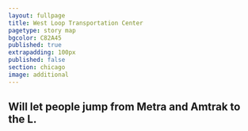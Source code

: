 ```yaml
---
layout: fullpage
title: West Loop Transportation Center
pagetype: story map
bgcolor: C82A45
published: true
extrapadding: 100px
published: false
section: chicago
image: additional
---
```


## Will let people jump from Metra and Amtrak to the L.
